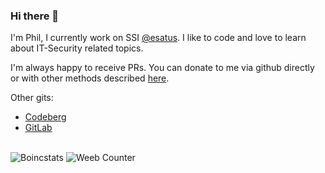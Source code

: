 ### Hi there 👋

I'm Phil, I currently work on SSI <a href="https://github.com/esatus" target="_BLANK">@esatus</a>. I like to code and love to learn about IT-Security related topics. 

I'm always happy to receive PRs. You can donate to me via github directly or with other methods described <a href="https://phrogg.de" target="_BLANK">here</a>.

Other gits:
- <a href="https://codeberg.org/phrogg/" target="_BLANK">Codeberg</a>
- <a href="https://gitlab.com/phrogg/" target="_BLANK">GitLab</a>

<br>
<img src="https://boincstats.com/signature/-1/user/2760869/sig.png" alt="Boincstats" />

<img src="https://count.getloli.com/get/@luigithehunter?theme=moebooru" alt="Weeb Counter" />

<!--

Coding conventions I attendet CCC 2019, DWX 2021, Codemotion Spain 2021

**phrogg/phrogg** is a ✨ _special_ ✨ repository because its `README.md` (this file) appears on your GitHub profile.

Here are some ideas to get you started:

- 🔭 I’m currently working on ...
- 🌱 I’m currently learning ...
- 👯 I’m looking to collaborate on ...
- 🤔 I’m looking for help with ...
- 💬 Ask me about ...
- 📫 How to reach me: ...
- 😄 Pronouns: ...
- ⚡ Fun fact: ...
-->
